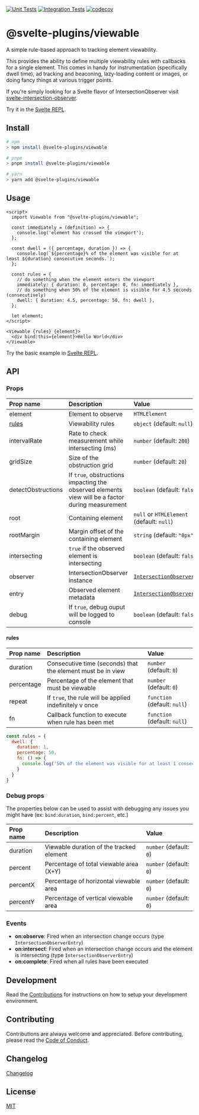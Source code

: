 [![Unit Tests](https://github.com/svelte-plugins/viewable/actions/workflows/unit.yml/badge.svg)](https://github.com/svelte-plugins/viewable/actions/workflows/unit.yml)
[![Integration Tests](https://github.com/svelte-plugins/viewable/actions/workflows/integration.yml/badge.svg?branch=main)](https://github.com/svelte-plugins/viewable/actions/workflows/integration.yml)
[![codecov](https://codecov.io/gh/svelte-plugins/viewable/branch/main/graph/badge.svg?token=M4JCW0TXOV)](https://codecov.io/gh/svelte-plugins/viewable)

# @svelte-plugins/viewable

A simple rule-based approach to tracking element viewability.

This provides the ability to define multiple viewability rules with callbacks for a single element. This comes in handy for instrumentation (specifically dwell time), ad tracking and beaconing, lazy-loading content or images, or doing fancy things at various trigger points.

If you're simply looking for a Svelte flavor of IntersectionObserver visit [svelte-intersection-observer](https://github.com/metonym/svelte-intersection-observer).

Try it in the [Svelte REPL](https://svelte.dev/repl/47fe04909fd14ee5ad5d02390cc147b1).

## Install

```bash
# npm
> npm install @svelte-plugins/viewable

# pnpm
> pnpm install @svelte-plugins/viewable

# yarn
> yarn add @svelte-plugins/viewable
```

## Usage
```svelte
<script>
  import Viewable from "@svelte-plugins/viewable";

  const immediately = (definition) => {
    console.log('element has crossed the viewport');
  };

  const dwell = ({ percentage, duration }) => {
    console.log(`${percentage}% of the element was visible for at least ${duration} consecutive seconds.`);
  };

  const rules = {
    // do something when the element enters the viewport
    immediately: { duration: 0, percentage: 0, fn: immediately },
    // do something when 50% of the element is visible for 4.5 seconds (consecutively)
    dwell: { duration: 4.5, percentage: 50, fn: dwell },
  };

  let element;
</script>

<Viewable {rules} {element}>
  <div bind:this={element}>Hello World</div>
</Viewable>
```

Try the basic example in [Svelte REPL](https://svelte.dev/repl/c97c9abb9c944647a7dfed8f90d01da6?version=3.37.0).

## API

### Props
| Prop name    | Description                                                       | Value                                                                                           |
| :----------- | :---------------------------------------------------------------- | :---------------------------------------------------------------------------------------------- |
| element      | Element to observe                                                | `HTMLElement`                                                                                   |
| [rules](#rules)        | Viewability rules                                                 | `object` (default: `null`)                                                                      |
| intervalRate | Rate to check measurement while intersecting (ms)                 | `number` (default: `200`)                                                                       |
| gridSize     | Size of the obstruction grid                                      | `number` (default: `20`)                                                                        |
| detectObstructions | If `true`, obstructions impacting the observed elements view will be a factor during measurement | `boolean` (default: `false`)                                                          |
| root         | Containing element                                                | `null` or `HTMLElement` (default: `null`)                                                       |
| rootMargin   | Margin offset of the containing element                           | `string` (default: `"0px"`)                                                                     |
| intersecting | `true` if the observed element is intersecting                    | `boolean` (default: `false`)                                                                    |
| observer     | IntersectionObserver instance                                     | [`IntersectionObserver`](https://developer.mozilla.org/en-US/docs/Web/API/IntersectionObserver) |
| entry        | Observed element metadata                                         | [`IntersectionObserverEntry`](https://developer.mozilla.org/en-US/docs/Web/API/IntersectionObserverEntry) |
| debug        | If `true`, debug ouput will be logged to console                  | `boolean` (default: `false`)                                                                    |

#### rules
| Prop name    | Description                                                         | Value                               |
| :----------- | :------------------------------------------------------------------ | :---------------------------------- |
| duration     | Consecutive time (seconds) that the element must be in view         | `number` (default: `0`)             |
| percentage   | Percentage of the element that must be viewable                     | `number` (default: `0`)             |
| repeat       | If `true`, the rule will be applied indefinitely v once             | `function` (default: `null`)        |
| fn           | Callback function to execute when rule has been met                 | `function` (default: `null`)        |


```js
const rules = {
  dwell: {
    duration: 1,
    percentage: 50,
    fn: () => {
      console.log('50% of the element was visible for at least 1 consecutive second.');
    }
  }
}
```

### Debug props

The properties below can be used to assist with debugging any issues you might have (ex: `bind:duration`, `bind:percent`, etc.)

| Prop name    | Description                                                       | Value                   |
| :----------- | :---------------------------------------------------------------- | :---------------------- |
| duration     | Viewable duration of the tracked element                          | `number` (default: `0`) |
| percent      | Percentage of total viewable area (X+Y)                           | `number` (default: `0`) |
| percentX     | Percentage of horizontal viewable area                            | `number` (default: `0`) |
| percentY     | Percentage of vertical viewable area                              | `number` (default: `0`) |


### Events

- **on:observe**: Fired when an intersection change occurs (type `IntersectionObserverEntry`)
- **on:intersect**: Fired when an intersection change occurs and the element is intersecting (type `IntersectionObserverEntry`)
- **on:complete**: Fired when all rules have been executed

## Development

Read the [Contributions](CONTRIBUTING.md) for instructions on how to setup your development environment.

## Contributing

Contributions are always welcome and appreciated. Before contributing, please read the [Code of Conduct](COC.md).

## Changelog

[Changelog](CHANGELOG.md)

## License

[MIT](LICENSE)
